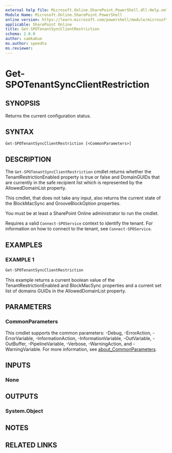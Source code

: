 ```yaml
---
external help file: Microsoft.Online.SharePoint.PowerShell.dll-Help.xml
Module Name: Microsoft.Online.SharePoint.PowerShell
online version: https://learn.microsoft.com/powershell/module/microsoft.online.sharepoint.powershell/get-spotenantsyncclientrestriction
applicable: SharePoint Online
title: Get-SPOTenantSyncClientRestriction
schema: 2.0.0
author: samkabue
ms.author: speedta
ms.reviewer:
---
```


# Get-SPOTenantSyncClientRestriction

## SYNOPSIS

Returns the current configuration status.

## SYNTAX

```
Get-SPOTenantSyncClientRestriction [<CommonParameters>]
```

## DESCRIPTION

The `Get-SPOTenantSyncClientRestriction` cmdlet returns whether the TenantRestrictionEnabled property is true or false and DomainGUIDs that are currently in the safe recipient list which is represented by the AllowedDomainList property.

This cmdlet, that does not take any input, also returns the current state of the BlockMacSync and GrooveBlockOption properties.

You must be at least a SharePoint Online administrator to run the cmdlet.

Requires a valid `Connect-SPOService` context to identify the tenant. For information on how to connect to the tenant, see `Connect-SPOService`.

## EXAMPLES

### EXAMPLE 1

```powershell
Get-SPOTenantSyncClientRestriction
```

This example returns a current boolean value of the TenantRestrictionEnabled and BlockMacSync properties and a current set list of domains GUIDs in the AllowedDomainList property.

## PARAMETERS

### CommonParameters

This cmdlet supports the common parameters: -Debug, -ErrorAction, -ErrorVariable, -InformationAction, -InformationVariable, -OutVariable, -OutBuffer, -PipelineVariable, -Verbose, -WarningAction, and -WarningVariable. For more information, see [about_CommonParameters](https://go.microsoft.com/fwlink/?LinkID=113216).

## INPUTS

### None

## OUTPUTS

### System.Object

## NOTES

## RELATED LINKS
